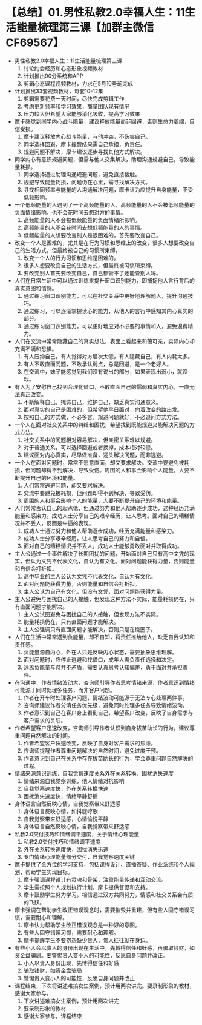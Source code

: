 # 【总结】01.男性私教2.0幸福人生：11生活能量梳理第三课【加群主微信CF69567】

-   男性私教2.0幸福人生：11生活能量梳理第三课
    1.  讨论约会经历和心态形象视频教材
    2.  计划推出90分系统和APP
    3.  剪辑心态课程视频教材，力求在5月10号前完成
-   计划推出33套视频教材，每套10-12集
    1.  剪辑需要花费一天时间，尽快完成剪辑工作
    2.  考虑更新频率和学习效果，商量团队现有情况
    3.  压力较大但希望大家能够消化吸收，提高学习效果
-   摩卡感觉到同学内心战斗能量，建议释放能量而非回避，否则生命力萎缩，自信受损。
    1.  摩卡建议释放内心战斗能量，与他冲突，不伤害自己。
    2.  同学选择回避，摩卡提醒结果需自己承担，负责任。
    3.  规避问题不解决，摩卡建议逐步寻找其他方式解决。
-   同学内心有意识规避问题，但需与他人交集解决，助理沟通规避自己，导致能量耗损。
    1.  同学选择通过助理沟通规避问题，避免直接接触。
    2.  规避导致能量耗损，问题仍在心里，需寻找解决方式。
    3.  寻找相同频率与能量的人沟通解决问题，摩卡认为应提升自身能量，不受低频影响。
-   一个低频能量的人遇到了一个高频能量的人，高频能量的人不会被低频能量的负面情绪影响，也不会花时间去想对方的事情。
    1.  高频能量的人不会被低频能量的负面情绪所影响。
    2.  高频能量的人不会花时间去想低频能量的人的事情。
    3.  低频能量的人想要改变别人是很困难的，首先要改变自己。
-   改变一个人是困难的，尤其是在行为习惯和思维上的改变，很多人想要改变自己的生活方式，但最终被自己的习惯所束缚。
    1.  改变一个人的行为习惯和思维是困难的。
    2.  很多人想要改变自己的生活方式，但最终被习惯所束缚。
    3.  要改变别人首先要改变自己，自己都管不了还能管别人吗。
-   人们在日常生活中可以通过训练来提升窗口识别能力，即捕捉他人言行背后的真实意图和情感。
    1.  通过练习窗口识别能力，可以在社交关系中更好地理解他人，提升沟通技巧。
    2.  通过练习，可以逐渐掌握读心的能力，从他人的言行中感知其内心真实的部分。
    3.  通过练习窗口识别能力，可以更好地应对不必要的事情和人，避免浪费精力。
-   人们在交流中常常隐藏自己的真实想法，表面上看起来和蔼可亲，实际内心却充满不满和恐惧。
    1.  有人压抑自己，有人觉得对方层次太低，有人隐藏自己，有人内耗太多。
    2.  有人不敢直面问题，不敢承认弱点，总是回避，是一个老好人。
    3.  在交流中，妹子能感觉到我们没有说出的部分，如果表现出弱小，就没戏。
-   有人为了安慰自己找到合理化借口，不敢直面自己的懦弱和真实内心，一直无法真正改变。
    1.  不断解释自己，掩饰自己，维护自己，缺乏真实沟通意义。
    2.  面对真实的自己是困难的，但希望他早日面对，向着改变的路出发。
    3.  按照自己的方式做，不必多言，规避问题就好，不必追问方式方法。
-   一个人在面对社交关系中的纠结和困扰，希望找到既能规避又能解决问题的方式方法。
    1.  社交关系中的问题相对容易解决，但亲密关系难以规避。
    2.  对于普通关系，可以选择回避或者换掉，成本相对较低。
    3.  建议面对内心真实，尽早做准备，迎头解决问题，而非逃避。
-   一个人在面对问题时，常常不愿意直面，却又要求解决。交流中要避免被耗损，但问题却得不到解决，导致受伤。周围的人和事会影响个人能量，人要不断提升自己的环境和能量。
    1.  人们常常逃避问题，却又要求解决。
    2.  交流中要避免被耗损，但问题却得不到解决，导致受伤。
    3.  周围的人和事会影响个人的能量，人要不断提升自己的环境和能量。
-   人们常常否认自己的起点低，但通过努力和他人帮助逐步成功，这种经历充满能量和感染力。成功人士分享自己的艰辛经历，让人思考。面对自己的糟糕情况并不丢人，反而是牛逼的表现。
    1.  成功人士通过努力和他人帮助逐步成功，经历充满能量和感染力。
    2.  成功人士分享艰辛经历，让人思考自己的努力和自信。
    3.  面对自己的糟糕情况并不丢人，成功人士能够勇敢面对并取得成功。
-   主人公通过一个事件解决了长期困扰的问题，开始面对自己只有高中文凭的现实，但认为文凭不代表文化，自认为有文化。面对问题能获得力量，否则能量和自信会打折扣。
    1.  高中毕业的主人公认为文凭不代表文化，自认为有文化。
    2.  面对问题能获得力量，否则能量和自信会打折扣。
    3.  主人公认为自己有文化，但没有文凭，面对问题能获得力量。
-   主人公避免与困扰自己的人接触，但发现这种方法不实际，能量耗损仍在，只有直面问题才能解决。
    1.  主人公试图避免与困扰自己的人接触，但发现方法不实际。
    2.  能量耗损仍在，只有直面问题才能解决。
    3.  主人公强调只有直面问题才能解决，否则只是在绕圈子。
-   人们在生活中常常遇到负能量，却不自知，将责任推给他人，缺乏自我认知和责任感。
    1.  负能量源自内心，外在人只是反映内心状态，需要抽象思维理解。
    2.  面对问题时，应停止逃避和找借口，成年人需负责任选择和决定。
    3.  远离负能量与怼并不矛盾，需要认真思考认知偏差，勇于面对并承担责任。
-   在沟通中，作者情绪波动大，咨询师引导作者思考情绪来源，作者意识到情绪可能源于同时处理多任务，而非客户问题。
    1.  作者在开车时处理客户问题，情绪波动可能源于无法专心处理两件事。
    2.  咨询师建议作者分清任务优先级，避免同时处理多任务导致情绪波动。
    3.  作者意识到自己在客户身上看到自己，希望客户改变，反映了自身需求与客户需求的关联。
-   作者希望客户迅速改变，咨询师引导作者认识到自身拔苗助长的行为，建议尊重问题自然解决的时间。
    1.  作者希望客户快速改变，反映了自身对客户需求的焦虑。
    2.  咨询师提醒作者尊重问题解决的自然时间，避免过度干预。
    3.  作者意识到自己在关系中存在拔苗助长的行为，学会尊重问题自然解决的过程。
-   情绪来源意识训练，自我觉察速度关系外在关系转换，困扰消失速度
    1.  情绪来源自我觉察训练，他人情绪对抗影响
    2.  自我觉察速度快，外在关系转换快速
    3.  困扰消失速度快，情绪平静舒适
-   身体语言自然反映心情，自我觉察带来舒适感
    1.  身体语言反映心情，如抖腿哼歌
    2.  自我觉察带来舒适感，心情愉悦平静
    3.  身体语言自然反映心情，自我觉察带来舒适感
-   私教2.0交付技巧和情绪调平速度，关于情绪心理能量
    1.  私教2.0交付技巧和情绪调平速度
    2.  外在关系转换速度快，困扰消失迅速
    3.  专门情绪心理能量部分交付，自我觉察速度关键
-   摩卡提供了全方位的学习支持，包括课程设计、直播答疑、作业系统和个人规划，帮助学生实现目标。
    1.  摩卡强调课程设计有灵魂和骨架，注重能量传递和互动交流。
    2.  学生需按照个人规划执行计划，摩卡提供督促和支持。
    3.  摩卡鼓励学生努力学习，相信通过双方共同努力，情感和社交关系会有质的飞跃。
-   摩卡强调在帮助学生改正错误观念时，需要摧毁并重建，但有些人固守错误习惯，需要耐心和理解。
    1.  摩卡认为帮助学生改正错误观念是一种好的意图。
    2.  有些人固守错误习惯，需要耐心和理解。
    3.  摩卡提醒学生不要抱怨缺少贵人，贵人往往就在身边。
-   有些小人会以贵人的身份出现在生活中，先博得信任和好感，再骗取钱财，如资金盘骗局。要警惕贵人变小人的可能性，反思自身问题并改正。
    1.  小人以贵人身份出现，先博得信任和好感
    2.  骗取钱财，如资金盘骗局
    3.  警惕贵人变小人的可能性，反思自身问题并改正
-   课程结束，下次将讲述难搞女生案例，预计用两次讲完。要录制形象的教材，感谢大家参与。
    1.  下次讲述难搞女生案例，预计用两次讲完
    2.  要录制形象的教材
    3.  感谢大家参与，课程结束